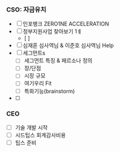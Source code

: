 ### CSO: 자금유치 
- [ ] 인포뱅크 ZERO1NE ACCELERATION
- [ ] 정부지원사업 찾아보기 1ㅖ
	- [ ] 
- [ ] 심재훈 심사역님 & 이준호 심사역님 Help
- [ ] 세그먼트s
	- [ ] 세그먼트 특징 & 페르소나 정의
	- [ ] 장/단점
	- [ ] 시장 규모
	- [ ] 여기우리 Fit
	- [ ] 특화기능(brainstorm)
- [ ] 

### CEO
- [ ] 기술 개발 시작
- [ ] 시드팁스 회계감사비용
- [ ] 팁스 준비
